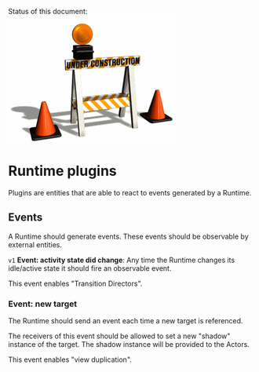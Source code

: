 Status of this document:
![](../_assets/under-construction-flashing-barracade-animation.gif)

# Runtime plugins

Plugins are entities that are able to react to events generated by a Runtime.

## Events

A Runtime should generate events. These events should be observable by external entities.

`v1` **Event: activity state did change**: Any time the Runtime changes its idle/active state it should fire an observable event.

This event enables "Transition Directors".

### Event: new target

The Runtime should send an event each time a new target is referenced.

The receivers of this event should be allowed to set a new "shadow" instance of the target. The shadow instance will be provided to the Actors.

This event enables "view duplication".
